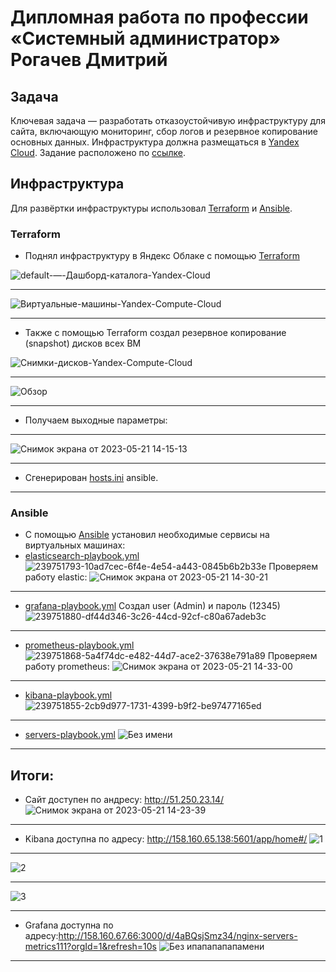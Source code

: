 #  Дипломная работа по профессии «Системный администратор»  Рогачев Дмитрий

## Задача
Ключевая задача — разработать отказоустойчивую инфраструктуру для сайта, включающую мониторинг, сбор логов и резервное копирование основных данных. Инфраструктура должна размещаться в [Yandex Cloud](https://cloud.yandex.com/). Задание расположено по [ссылке](https://github.com/netology-code/sys-diplom/blob/main/README.md).
## Инфраструктура
Для развёртки инфраструктуры использовал  [Terraform](https://github.com/Dimarkle/Diplom/tree/main/terraform) и [Ansible](https://github.com/Dimarkle/Diplom/tree/main/ansible).

### Terraform
* Поднял инфраструктуру в Яндекс Облаке с помощью [Terraform](https://github.com/Dimarkle/Diplom/tree/main/terraform)

![default-—-Дашборд-каталога-Yandex-Cloud](https://github.com/Dimarkle/Diplom/assets/118626944/d64b0178-614c-43b8-ad86-d405d80efe66)
___
![Виртуальные-машины-Yandex-Compute-Cloud](https://github.com/Dimarkle/Diplom/assets/118626944/ade2ac42-837e-47e6-89ce-e75dd376c927)
___
* Также с помощью Terraform создал  резервное копирование (snapshot) дисков всех ВМ

![Снимки-дисков-Yandex-Compute-Cloud](https://github.com/Dimarkle/Diplom/assets/118626944/d364e17a-0176-445f-a3bb-fe5bca539127)
___
![Обзор](https://github.com/Dimarkle/Diplom/assets/118626944/0e199655-38de-4b4e-b88e-4d829bd93702)
___
* Получаем выходные параметры: 
___
![Снимок экрана от 2023-05-21 14-15-13](https://github.com/Dimarkle/Diplom/assets/118626944/bb408c20-1f5b-4c61-83f1-d9902ffd35b9)
___
* Сгенерирован  [hosts.ini](https://github.com/Dimarkle/Diplom/blob/main/ansible/inventory/hosts.ini) ansible.
___
### Ansible
* С помощью [Ansible](https://github.com/Dimarkle/Diplom/tree/main/ansible) установил необходимые сервисы на виртуальных машинах:
* [elasticsearch-playbook.yml](https://github.com/Dimarkle/Diplom/blob/main/ansible/elasticsearch-playbook.yml)
![239751793-10ad7cec-6f4e-4e54-a443-0845b6b2b33e](https://github.com/Dimarkle/Diplom/assets/118626944/265005cb-e69d-4c9c-bee7-091d8b77f396)
Проверяем работу elastic:
![Снимок экрана от 2023-05-21 14-30-21](https://github.com/Dimarkle/Diplom/assets/118626944/5e663c80-68a9-4f98-b73d-3abc1d6e4eed)
___
* [grafana-playbook.yml](https://github.com/Dimarkle/Diplom/blob/main/ansible/grafana-playbook.yml) Создал user (Admin) и пароль (12345) 
![239751880-df44d346-3c26-44cd-92cf-c80a67adeb3c](https://github.com/Dimarkle/Diplom/assets/118626944/d079cad3-3baf-4161-b17b-0d9048d7bf18)
___
* [prometheus-playbook.yml](https://github.com/Dimarkle/Diplom/blob/main/ansible/prometheus-playbook.yml)
![239751868-5a4f74dc-e482-44d7-ace2-37638e791a89](https://github.com/Dimarkle/Diplom/assets/118626944/9c9cfb47-1d0f-4bea-b21e-8da38cb56968)
Проверяем работу prometheus:
![Снимок экрана от 2023-05-21 14-33-00](https://github.com/Dimarkle/Diplom/assets/118626944/1e131452-bb61-400a-b9d6-67d62ebad9d1)
___
* [kibana-playbook.yml](https://github.com/Dimarkle/Diplom/blob/main/ansible/kibana-playbook.yml)
![239751855-2cb9d977-1731-4399-b9f2-be97477165ed](https://github.com/Dimarkle/Diplom/assets/118626944/8e1910b4-15bf-4873-a23b-2001bcab34b9)
___

* [servers-playbook.yml](https://github.com/Dimarkle/Diplom/blob/main/ansible/servers-playbook.yml)
![Без имени](https://github.com/Dimarkle/Diplom/assets/118626944/0162cbfd-475f-4062-8abc-8c388578035c)
___
## Итоги:
* Сайт доступен по андресу: http://51.250.23.14/
![Снимок экрана от 2023-05-21 14-23-39](https://github.com/Dimarkle/Diplom/assets/118626944/7d508eb6-23a5-4a78-9523-24262adf6fae)
___
* Kibana доступна по адресу: http://158.160.65.138:5601/app/home#/
![1](https://github.com/Dimarkle/Diplom/assets/118626944/abbf9f59-c066-4a1a-94de-15ce0cdce398)
___
![2](https://github.com/Dimarkle/Diplom/assets/118626944/531780fe-0bc8-414c-85c0-ada1cfd33c23)
___
![3](https://github.com/Dimarkle/Diplom/assets/118626944/5e081dea-945e-4270-9bef-64d7fb7f87c2)
___
* Grafana доступна по адресу:http://158.160.67.66:3000/d/4aBQsjSmz34/nginx-servers-metrics111?orgId=1&refresh=10s
![Без ипапапапапамени](https://github.com/Dimarkle/Diplom/assets/118626944/f699fbfc-8f9c-448f-abd1-a48e074357fa)
___
